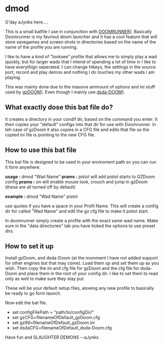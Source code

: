 # dmod

G'day aJynks here....

This is a small batfile I use in conjunction with [DOOMRUNNER](https://github.com/Youda008/DoomRunner)]. Basically Doomrunner is my favriout doom launcher and it has a cool feature that will store savegames and screen shots in directories based on the name of the name of the profile you are running.

I like to have a kind of "looksee" profile that allows me to simply play a wad quickly, but for larger wads that I intend of spending a lot of time in I like to have everythign seperated. I can change htkeys, the settings in the source port, record and play demos and nothing I do touches my other wads I am playing.

This was mainly done due to the massive ammount of options and ini stuff used by [gzDOOM](https://zdoom.org/downloads)]. Even though I mainly use [dsda-DOOM](https://github.com/kraflab/dsda-doom)].

## What exactly dose this bat file do?

It creates a directory in your condif dir, based on the command you enter. It then copies your "default" configs into that dir for use with Doomrunner. In teh case of gzDoom it also copies in a CFG file and edits that file so the copied ini file is pointing to the new CFG file. 

## How to use this bat file

This bat file is designed to be used in your enviroment path so you can run it form anywhere.

**usage :** dmod "Wad Name"
**prams :** pistol will add pistol starts to GZDoom config
**prams :** on will enable mouse look, crouch and jump in gzDoom (these are all turned off by default)

**example :** dmod "Wad Name" pistol

use quotes if you have a space in your Profil Name. This will create a config dir for called "Wad Name" and edit the gz cfg file to make it psitol start.

In doomrunner simply create a profile with the exact same wad name. Make sure in the "data directories" tab you have ticked the options to use preset dirs.

## How to set it up

Install gzDoom, and dsda-Doom (at the momment I have not added support for other engines but that may come). Load them up and set them up as you wish. Then copy the ini and cfg file for gzDoom and the cfg file for dsda-Doom and place them in the root of your config dir. I like to set them to read only as well to make sure they stay put.

These will be your default setup files, alowing any new profile to basically be ready to go form launch.

Now edit the bat file.
* set configFilePath = "path/to/configDir/"
* set gzCFG=filenameOfDefault_gzDoom.cfg
* set gzINI=filenameOfDefault_gzDoom.ini
* set dsdaCFG=filenameOfDefault_dsda-Doom.cfg

Have fun and SLAUGHTER DEMONS
--aJynks